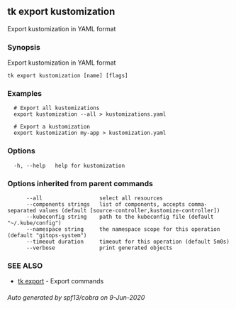 ## tk export kustomization

Export kustomization in YAML format

### Synopsis

Export kustomization in YAML format

```
tk export kustomization [name] [flags]
```

### Examples

```
  # Export all kustomizations
  export kustomization --all > kustomizations.yaml

  # Export a kustomization
  export kustomization my-app > kustomization.yaml

```

### Options

```
  -h, --help   help for kustomization
```

### Options inherited from parent commands

```
      --all                  select all resources
      --components strings   list of components, accepts comma-separated values (default [source-controller,kustomize-controller])
      --kubeconfig string    path to the kubeconfig file (default "~/.kube/config")
      --namespace string     the namespace scope for this operation (default "gitops-system")
      --timeout duration     timeout for this operation (default 5m0s)
      --verbose              print generated objects
```

### SEE ALSO

* [tk export](tk_export.md)	 - Export commands

###### Auto generated by spf13/cobra on 9-Jun-2020
